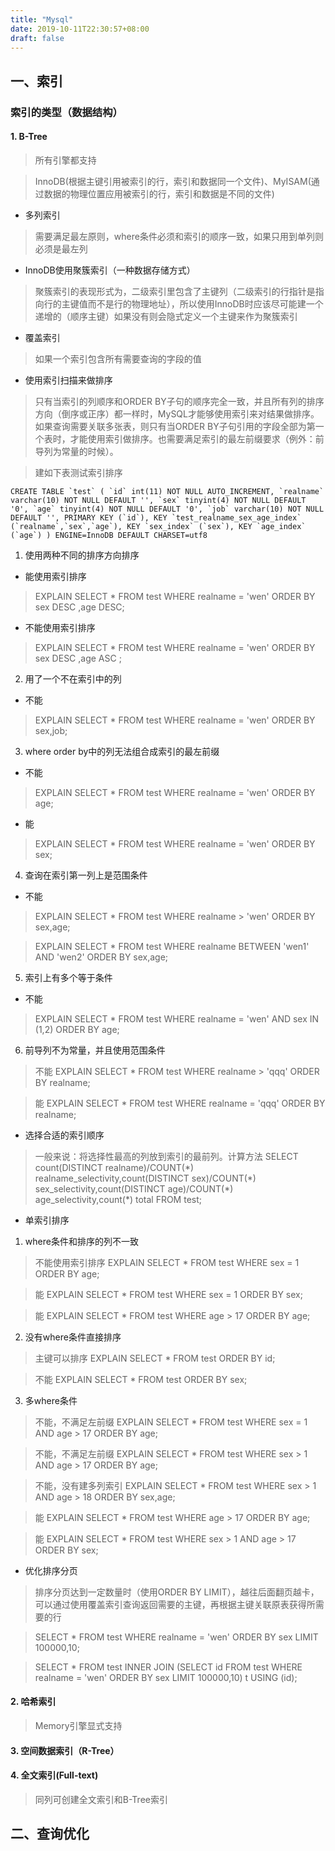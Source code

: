 ```yaml
---
title: "Mysql"
date: 2019-10-11T22:30:57+08:00
draft: false
---
```


## 一、索引
### 索引的类型（数据结构）
#### 1. B-Tree
> 所有引擎都支持

> InnoDB(根据主键引用被索引的行，索引和数据同一个文件)、MyISAM(通过数据的物理位置应用被索引的行，索引和数据是不同的文件)
- 多列索引
> 需要满足最左原则，where条件必须和索引的顺序一致，如果只用到单列则必须是最左列

- InnoDB使用聚簇索引（一种数据存储方式）
> 聚簇索引的表现形式为，二级索引里包含了主键列（二级索引的行指针是指向行的主键值而不是行的物理地址），所以使用InnoDB时应该尽可能建一个递增的（顺序主键）如果没有则会隐式定义一个主键来作为聚簇索引

- 覆盖索引
> 如果一个索引包含所有需要查询的字段的值

- 使用索引扫描来做排序

> 只有当索引的列顺序和ORDER BY子句的顺序完全一致，并且所有列的排序方向（倒序或正序）都一样时，MySQL才能够使用索引来对结果做排序。如果查询需要关联多张表，则只有当ORDER BY子句引用的字段全部为第一个表时，才能使用索引做排序。也需要满足索引的最左前缀要求（例外：前导列为常量的时候）。

> 建如下表测试索引排序

``
CREATE TABLE `test` (
  `id` int(11) NOT NULL AUTO_INCREMENT,
  `realname` varchar(10) NOT NULL DEFAULT '',
  `sex` tinyint(4) NOT NULL DEFAULT '0',
  `age` tinyint(4) NOT NULL DEFAULT '0',
  `job` varchar(10) NOT NULL DEFAULT '',
  PRIMARY KEY (`id`),
  KEY `test_realname_sex_age_index` (`realname`,`sex`,`age`),
  KEY `sex_index` (`sex`),
  KEY `age_index` (`age`)
) ENGINE=InnoDB DEFAULT CHARSET=utf8
``
1. 使用两种不同的排序方向排序

- 能使用索引排序

> EXPLAIN SELECT * FROM test WHERE realname = 'wen' ORDER BY sex DESC ,age DESC;

- 不能使用索引排序

> EXPLAIN SELECT * FROM test WHERE realname = 'wen' ORDER BY sex DESC ,age ASC ;

2. 用了一个不在索引中的列
- 不能

> EXPLAIN SELECT * FROM test WHERE realname = 'wen' ORDER BY sex,job;

3. where order by中的列无法组合成索引的最左前缀

- 不能

> EXPLAIN SELECT * FROM test WHERE realname = 'wen' ORDER BY age;

- 能

> EXPLAIN SELECT * FROM test WHERE realname = 'wen' ORDER BY sex;

4. 查询在索引第一列上是范围条件

- 不能

> EXPLAIN SELECT * FROM test WHERE realname > 'wen' ORDER BY sex,age;

> EXPLAIN SELECT * FROM test WHERE realname BETWEEN 'wen1' AND 'wen2' ORDER BY sex,age;

5. 索引上有多个等于条件

- 不能

> EXPLAIN SELECT * FROM test WHERE realname = 'wen' AND sex IN (1,2) ORDER BY  age;

6. 前导列不为常量，并且使用范围条件

> 不能 EXPLAIN SELECT * FROM test WHERE realname > 'qqq' ORDER BY realname;

> 能 EXPLAIN SELECT * FROM test WHERE realname = 'qqq' ORDER BY realname;

- 选择合适的索引顺序

> 一般来说：将选择性最高的列放到索引的最前列。计算方法
SELECT count(DISTINCT realname)/COUNT(\*) realname_selectivity,count(DISTINCT sex)/COUNT(\*) sex_selectivity,count(DISTINCT age)/COUNT(\*) age_selectivity,count(\*) total FROM test;

- 单索引排序

1. where条件和排序的列不一致

> 不能使用索引排序 EXPLAIN SELECT * FROM test WHERE sex = 1 ORDER BY age;

> 能 EXPLAIN SELECT * FROM test WHERE sex = 1 ORDER BY sex;

> 能 EXPLAIN SELECT * FROM test WHERE age > 17 ORDER BY age;

2. 没有where条件直接排序

> 主键可以排序 EXPLAIN SELECT * FROM test ORDER BY id;

> 不能 EXPLAIN SELECT * FROM test ORDER BY sex;

3. 多where条件

> 不能，不满足左前缀 EXPLAIN SELECT * FROM test WHERE sex = 1 AND age > 17 ORDER BY age;

> 不能，不满足左前缀 EXPLAIN SELECT * FROM test WHERE sex > 1 AND age > 17 ORDER BY age;

> 不能，没有建多列索引 EXPLAIN SELECT * FROM test WHERE sex > 1 AND age > 18 ORDER BY sex,age;

> 能 EXPLAIN SELECT * FROM test WHERE age > 17 ORDER BY age;

> 能 EXPLAIN SELECT * FROM test WHERE sex > 1 AND age > 17 ORDER BY sex;

- 优化排序分页

> 排序分页达到一定数量时（使用ORDER BY LIMIT），越往后面翻页越卡，可以通过使用覆盖索引查询返回需要的主键，再根据主键关联原表获得所需要的行

> SELECT * FROM test WHERE realname = 'wen' ORDER BY sex LIMIT 100000,10;

> SELECT * FROM test INNER JOIN (SELECT id FROM test WHERE realname = 'wen' ORDER BY sex LIMIT 100000,10) t USING (id);


#### 2. 哈希索引
> Memory引擎显式支持

#### 3. 空间数据索引（R-Tree）

#### 4. 全文索引(Full-text)
> 同列可创建全文索引和B-Tree索引

## 二、查询优化
